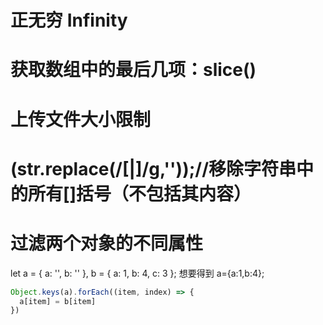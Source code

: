 # 正无穷 Infinity

# 获取数组中的最后几项：slice()

# 上传文件大小限制

# (str.replace(/\[|]/g,''));//移除字符串中的所有[]括号（不包括其内容）

# 过滤两个对象的不同属性

let a = { a: '', b: '' },
b = { a: 1, b: 4, c: 3 };
想要得到 a={a:1,b:4};

```js
Object.keys(a).forEach((item, index) => {
  a[item] = b[item]
})
```
